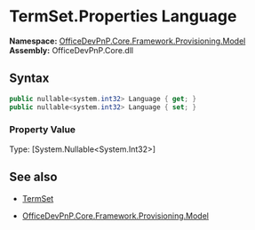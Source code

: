# TermSet.Properties Language
**Namespace:** [OfficeDevPnP.Core.Framework.Provisioning.Model](OfficeDevPnP.Core.Framework.Provisioning.Model.md)  
**Assembly:** OfficeDevPnP.Core.dll  
## Syntax
```C#
public nullable<system.int32> Language { get; }
public nullable<system.int32> Language { set; }
```

### Property Value
Type: [System.Nullable<System.Int32>] 

## See also
- [TermSet](TermSet.md) 

- [OfficeDevPnP.Core.Framework.Provisioning.Model](OfficeDevPnP.Core.Framework.Provisioning.Model.md)

